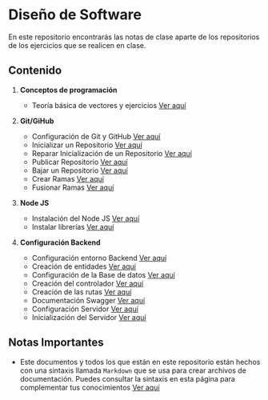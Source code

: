 # Diseño de Software

En este repositorio encontrarás las notas de clase aparte de los repositorios de los ejercicios que se realicen en clase.

## Contenido
1. **Conceptos de programación**
    - Teoría básica de vectores y ejercicios [Ver aquí](guides/1/1-teoria-vectores.md)

2. **Git/GiHub**
    - Configuración de Git y GitHub [Ver aquí](guides/2/2-configuracion-git.md)
    - Inicializar un Repositorio [Ver aquí](guides/3/3-inicializar-repositorio.md)
    - Reparar Inicialización de un Repositorio [Ver aquí](guides/3/3-reparar-error-inicializacion.md)
    - Publicar Repositorio [Ver aquí](guides/3/3-publicar-repositorio.md)
    - Bajar un Repositorio [Ver aquí](guides/3/3-bajar-repositorio.md)
    - Crear Ramas [Ver aquí](guides/3/3-crear-ramas.md)
    - Fusionar Ramas [Ver aquí](guides/3/3-fusionar-ramas.md)

3. **Node JS**
    - Instalación del Node JS [Ver aquí](guides/3/3-instalar-NPM.md)
    - Instalar librerías [Ver aquí](guides/3/3-npm-install.md)

4. **Configuración Backend**
    - Configuración entorno Backend [Ver aquí](guides/4/4-config-backend-env.md)
    - Creación de entidades [Ver aquí](guides/4/4-creacion-entidades.md)
    - Configuración de la Base de datos [Ver aquí](guides/4/4-config-base-datos.md)
    - Creación del controlador [Ver aquí](guides/4/4-creacion-controlador.md)
    - Creación de las rutas [Ver aquí](guides/4/4-creacion-rutas.md)
    - Documentación Swagger [Ver aquí](guides/4/4-documentacion-swagger.md)
    - Configuración Servidor [Ver aquí](guides/4/4-config-server.md)
    - Inicialización del Servidor [Ver aquí](guides/4/4-inicializacion-server.md)

## Notas Importantes
- Este documentos y todos los que están en este repositorio están hechos con una sintaxis llamada `Markdown` que se usa para crear archivos de documentación. Puedes consultar la sintaxis en esta página para complementar tus conocimientos [Ver aquí](https://markdown.es/sintaxis-markdown/)
